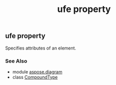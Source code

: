 ﻿---
title: ufe property
second_title: Aspose.Diagram for Python via .NET API References
description: 
type: docs
weight: 30
url: /python-net/aspose.diagram/compoundtype/ufe/
is_root: false
---

## ufe property


Specifies attributes of an element.

### See Also
* module [aspose.diagram](../../)
* class [CompoundType](/diagram/python-net/aspose.diagram/compoundtype)
